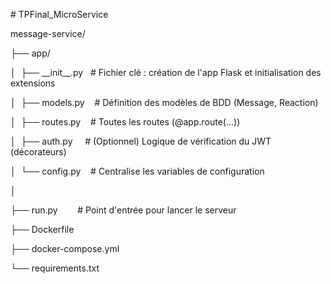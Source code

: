 \# TPFinal\_MicroService

  

message-service/

├── app/

│  ├── \_\_init\_\_.py   # Fichier clé : création de l'app Flask et initialisation des extensions

│  ├── models.py    # Définition des modèles de BDD (Message, Reaction)

│  ├── routes.py    # Toutes les routes (@app.route(...))

│  ├── auth.py     # (Optionnel) Logique de vérification du JWT (décorateurs)

│  └── config.py    # Centralise les variables de configuration

│

├── run.py        # Point d'entrée pour lancer le serveur

├── Dockerfile

├── docker-compose.yml

└── requirements.txt